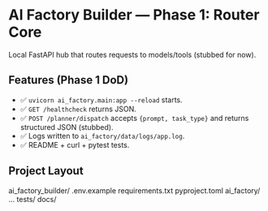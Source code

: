 # AI Factory Builder — Phase 1: Router Core

Local FastAPI hub that routes requests to models/tools (stubbed for now).

## Features (Phase 1 DoD)

- ✅ `uvicorn ai_factory.main:app --reload` starts.
- ✅ `GET /healthcheck` returns JSON.
- ✅ `POST /planner/dispatch` accepts `{prompt, task_type}` and returns structured JSON (stubbed).
- ✅ Logs written to `ai_factory/data/logs/app.log`.
- ✅ README + curl + pytest tests.

## Project Layout



ai_factory_builder/
.env.example
requirements.txt
pyproject.toml
ai_factory/
...
tests/
docs/ 
